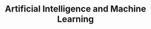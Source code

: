 ---
layout: category
category: artificial-intelligence-and-machine-learning
title: Artificial Intelligence and Machine Learning
description: Courses on AI, machine learning, deep learning, and other related technologies.
permalink: /artificial-intelligence-and-machine-learning/
---